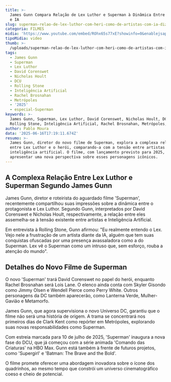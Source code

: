 ```yaml
---
title: >-
  James Gunn Compara Relação de Lex Luthor e Superman à Dinâmica Entre Artistas
  e IA
slug: superman-relao-de-lex-luthor-com-heri-como-de-artistas-com-ia-diz-gunn
categoria: FILMES
midia: 'https://www.youtube.com/embed/ROhx65s77xE?showinfo=0&enablejsapi=1'
tipoMidia: video
thumb: >-
  /uploads/superman-relao-de-lex-luthor-com-heri-como-de-artistas-com-ia-diz-gunn-thumb.png
tags:
  - James Gunn
  - Superman
  - Lex Luthor
  - David Corenswet
  - Nicholas Hoult
  - DCU
  - Rolling Stone
  - Inteligência Artificial
  - Rachel Brosnahan
  - Metrópoles
  - '2025'
  - especial-Superman
keywords: >-
  James Gunn, Superman, Lex Luthor, David Corenswet, Nicholas Hoult, DCU,
  Rolling Stone, Inteligência Artificial, Rachel Brosnahan, Metrópoles, 2025
author: Pablo Moura
data: '2025-06-16T17:19:11.674Z'
resumo: >-
  James Gunn, diretor do novo filme de Superman, explora a complexa relação
  entre Lex Luthor e o herói, comparando-a com a tensão entre artistas e
  inteligência artificial. O filme, com lançamento previsto para 2025, promete
  apresentar uma nova perspectiva sobre esses personagens icônicos.
---
```


## A Complexa Relação Entre Lex Luthor e Superman Segundo James Gunn

James Gunn, diretor e roteirista do aguardado filme 'Superman', recentemente compartilhou suas impressões sobre a dinâmica entre o protagonista e Lex Luthor. Segundo Gunn, interpretados por David Corenswet e Nicholas Hoult, respectivamente, a relação entre eles assemelha-se à tensão existente entre artistas e Inteligência Artificial.

Em entrevista à Rolling Stone, Gunn afirmou: "Eu realmente entendo o Lex. Vejo nele a frustração de um artista diante da IA, alguém que tem suas conquistas ofuscadas por uma presença avassaladora como a do Superman. Lex vê o Superman como um intruso que, sem esforço, rouba a atenção do mundo".

## Detalhes do Novo Filme de Superman

O novo 'Superman' trará David Corenswet no papel do herói, enquanto Rachel Brosnahan será Lois Lane. O elenco ainda conta com Skyler Gisondo como Jimmy Olsen e Wendell Pierce como Perry White. Outros personagens da DC também aparecerão, como Lanterna Verde, Mulher-Gavião e Metamorfo.

James Gunn, que agora supervisiona o novo Universo DC, garantiu que o filme não será uma história de origem. A trama se concentrará nos primeiros dias de Clark Kent como repórter em Metrópoles, explorando suas novas responsabilidades como Superman.

Com estreia marcada para 10 de julho de 2025, 'Superman' inaugura a nova fase do DCU, que já começou com a série animada 'Comando das Criaturas' na HBO Max. Gunn está também à frente de futuros projetos, como 'Supergirl' e 'Batman: The Brave and the Bold'.

O filme promete oferecer uma abordagem inovadora sobre o ícone dos quadrinhos, ao mesmo tempo que constrói um universo cinematográfico coeso e cheio de potencial.
